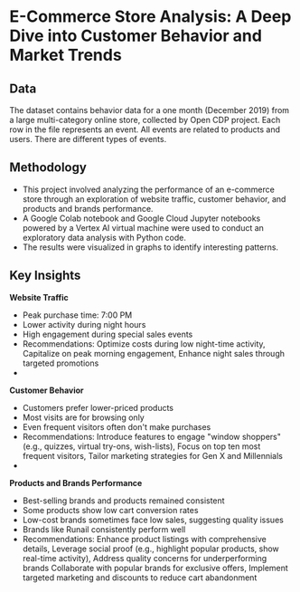# **E-Commerce Store Analysis: A Deep Dive into Customer Behavior and Market Trends**
## **Data**
The dataset contains behavior data for a one month (December 2019) from a large multi-category online store, collected by Open CDP project.
Each row in the file represents an event. All events are related to products and users. There are different types of events.
## **Methodology**
- This project involved analyzing the performance of an e-commerce store through an exploration of website traffic, customer behavior, and products and brands performance.
- A Google Colab notebook and Google Cloud Jupyter notebooks powered by a Vertex AI virtual machine were used to conduct an exploratory data analysis with Python code.
- The results were visualized in graphs to identify interesting patterns. 
## **Key Insights**
**Website Traffic**
- Peak purchase time: 7:00 PM
- Lower activity during night hours
- High engagement during special sales events
- Recommendations: Optimize costs during low night-time activity, Capitalize on peak morning engagement, Enhance night sales through targeted promotions
- 
**Customer Behavior**
- Customers prefer lower-priced products
- Most visits are for browsing only
- Even frequent visitors often don't make purchases
- Recommendations: Introduce features to engage "window shoppers" (e.g., quizzes, virtual try-ons, wish-lists), Focus on top ten most frequent visitors, Tailor marketing strategies for Gen X and Millennials
- 
**Products and Brands Performance**
- Best-selling brands and products remained consistent
- Some products show low cart conversion rates
- Low-cost brands sometimes face low sales, suggesting quality issues
- Brands like Runail consistently perform well
- Recommendations: Enhance product listings with comprehensive details, Leverage social proof (e.g., highlight popular products, show real-time activity), Address quality concerns for underperforming brands
Collaborate with popular brands for exclusive offers, Implement targeted marketing and discounts to reduce cart abandonment
